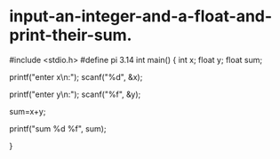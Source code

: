 # input-an-integer-and-a-float-and-print-their-sum.

#include <stdio.h>
#define pi 3.14
int main()
{
  int x;
  float y;
  float sum;
  

  printf("enter x\n:");
  scanf("%d", &x);
  
  printf("enter y\n:");
  scanf("%f", &y);
  
  sum=x+y;
  
  printf("sum %d %f", sum);
  
}
